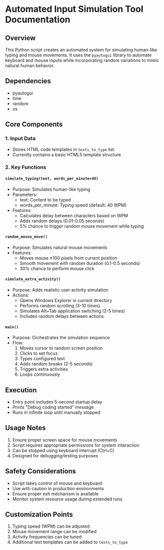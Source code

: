 # Automated Input Simulation Tool Documentation

## Overview
This Python script creates an automated system for simulating human-like typing and mouse movements. It uses the `pyautogui` library to automate keyboard and mouse inputs while incorporating random variations to mimic natural human behavior.

## Dependencies
- pyautogui
- time
- random
- os

## Core Components

### 1. Input Data
- Stores HTML code templates in `texts_to_type` list
- Currently contains a basic HTML5 template structure

### 2. Key Functions

#### `simulate_typing(text, words_per_minute=40)`
- Purpose: Simulates human-like typing
- Parameters:
  - text: Content to be typed
  - words_per_minute: Typing speed (default: 40 WPM)
- Features:
  - Calculates delay between characters based on WPM
  - Adds random delays (0.01-0.05 seconds)
  - 5% chance to trigger random mouse movement while typing

#### `random_mouse_move()`
- Purpose: Simulates natural mouse movements
- Features:
  - Moves mouse ±100 pixels from current position
  - Smooth movement with random duration (0.1-0.5 seconds)
  - 30% chance to perform mouse click

#### `simulate_extra_activity()`
- Purpose: Adds realistic user activity simulation
- Actions:
  - Opens Windows Explorer in current directory
  - Performs random scrolling (3-10 times)
  - Simulates Alt+Tab application switching (2-5 times)
  - Includes random delays between actions

#### `main()`
- Purpose: Orchestrates the simulation sequence
- Flow:
  1. Moves cursor to random screen position
  2. Clicks to set focus
  3. Types configured text
  4. Adds random breaks (2-5 seconds)
  5. Triggers extra activities
  6. Loops continuously

## Execution
- Entry point includes 5-second startup delay
- Prints "Debug coding started" message
- Runs in infinite loop until manually stopped

## Usage Notes
1. Ensure proper screen space for mouse movements
2. Script requires appropriate permissions for system interaction
3. Can be stopped using keyboard interrupt (Ctrl+C)
4. Designed for debugging/testing purposes

## Safety Considerations
- Script takes control of mouse and keyboard
- Use with caution in production environments
- Ensure proper exit mechanism is available
- Monitor system resource usage during extended runs

## Customization Points
1. Typing speed (WPM) can be adjusted
2. Mouse movement range can be modified
3. Activity frequencies can be tuned
4. Additional text templates can be added to `texts_to_type`